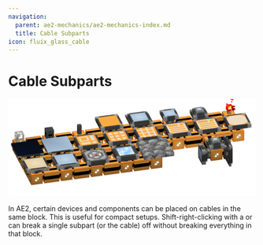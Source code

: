 ```yaml
---
navigation:
  parent: ae2-mechanics/ae2-mechanics-index.md
  title: Cable Subparts
icon: fluix_glass_cable
---
```

# Cable Subparts

![Some Subparts](../assets/assemblies/subparts_demonstration.png)

In AE2, certain devices and components can be placed on cables in the same block. This is useful for compact setups.
Shift-right-clicking with a <ItemLink id="certus_quartz_wrench"/> or <ItemLink id="network_tool"/> can break a single
subpart (or the cable) off without breaking everything in that block.